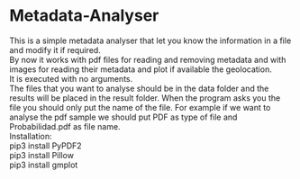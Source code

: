# Metadata-Analyser
This is a simple metadata analyser that let you know the information in a file and modify it if required.  
By now it works with pdf files for reading and removing metadata and with images for reading their metadata and plot if available the geolocation.  
It is executed with no arguments.  
The files that you want to analyse should be in the data folder and the results will be placed in the result folder. When the program asks you the file you should only put the name of the file. For example if we want to analyse the pdf sample we should put PDF as type of file and Probabilidad.pdf as file name.  
Installation:  
pip3 install PyPDF2  
pip3 install Pillow  
pip3 install gmplot  
